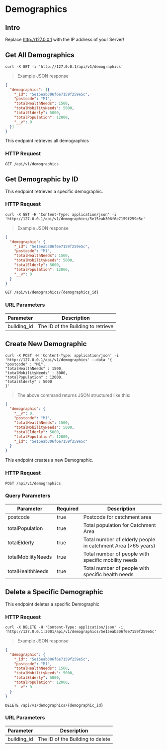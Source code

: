 # Demographics


## Intro

Replace http://127.0.0.1 with the IP address of your Server!

## Get All Demographics

```shell
curl -X GET -i 'http://127.0.0.1/api/v1/demographics'
```

> Example JSON response

```json
{
  "demographics": [{
    "_id": "5e15eab306f6e7159f259e5c",
    "postcode": "M1",
    "totalHealthNeeds": 1500,
    "totalMobilityNeeds": 5000,
    "totalElderly": 5000,
    "totalPopulation": 12000,
    "__v": 0
  }]
}
```

This endpoint retrieves all demographics


### HTTP Request

`GET /api/v1/demographics`



## Get Demographic by ID

This endpoint retrieves a specific demographic.


### HTTP Request

```shell
curl -X GET -H 'Content-Type: application/json' -i 'http://127.0.0.1/api/v1/demographics/5e15eab306f6e7159f259e5c'

```
> Example JSON response

```json
{
  "demographic": {
    "_id": "5e15eab306f6e7159f259e5c",
    "postcode": "M1",
    "totalHealthNeeds": 1500,
    "totalMobilityNeeds": 5000,
    "totalElderly": 5000,
    "totalPopulation": 12000,
    "__v": 0
  }
}
```

`GET /api/v1/demographics/{demographics_id}`

### URL Parameters

Parameter | Description
--------- | -----------
building_id | The ID of the Building to retrieve


## Create New Demographic

```shell
curl -X POST -H 'Content-Type: application/json' -i 'http://127.0.0.1/api/v1/demographics' --data '{
"postcode" : "M1",
"totalHealthNeeds" : 1500,
"totalMobilityNeeds" : 5000,
"totalPopulation" : 12000,
"totalElderly" : 5000
}'

```

> The above command returns JSON structured like this:

```json
{
  "demographic": {
    "__v": 0,
    "postcode": "M1",
    "totalHealthNeeds": 1500,
    "totalMobilityNeeds": 5000,
    "totalElderly": 5000,
    "totalPopulation": 12000,
    "_id": "5e15eab306f6e7159f259e5c"
  }
}

```

This endpoint creates a new Demographic.


### HTTP Request

`POST /api/v1/demographics`

### Query Parameters

Parameter | Required | Description
--------- | ------- | -----------
postcode | true | Postcode for catchment area
totalPopulation | true | Total population for Catchment Area
totalElderly | true | Total number of elderly people in catchment Area (>65 years)
totalMobilityNeeds | true | Total number of people with specific mobility needs
totalHealthNeeds | true | Total number of people with specific health needs



## Delete a Specific Demographic


This endpoint deletes a specific Demographic


### HTTP Request

```shell
curl -X DELETE -H 'Content-Type: application/json' -i 'http://127.0.0.1:3001/api/v1/demographics/5e15eab306f6e7159f259e5c'
```

>Example JSON response

```json
{
  "demographic": {
    "_id": "5e15eab306f6e7159f259e5c",
    "postcode": "M1",
    "totalHealthNeeds": 1500,
    "totalMobilityNeeds": 5000,
    "totalElderly": 5000,
    "totalPopulation": 12000,
    "__v": 0
  }
}
```

`DELETE /api/v1/demographics/{demographic_id}`

### URL Parameters

Parameter | Description
--------- | -----------
building_id | The ID of the Building to delete




